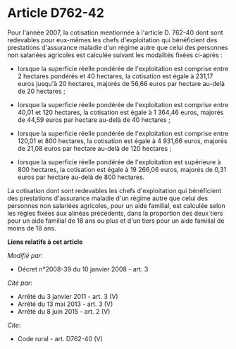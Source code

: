# Article D762-42

Pour l'année 2007, la cotisation mentionnée à l'article D. 762-40 dont sont redevables pour eux-mêmes les chefs
d'exploitation qui bénéficient des prestations d'assurance maladie d'un régime autre que celui des personnes non salariées
agricoles est calculée suivant les modalités fixées ci-après :

- lorsque la superficie réelle pondérée de l'exploitation est comprise entre 2 hectares pondérés et 40 hectares, la
cotisation est égale à 231,17 euros jusqu'à 20 hectares, majorés de 56,66 euros par hectare au-delà de 20 hectares ;

- lorsque la superficie réelle pondérée de l'exploitation est comprise entre 40,01 et 120 hectares, la cotisation est égale à
1 364,46 euros, majorés de 44,59 euros par hectare au-delà de 40 hectares ;

- lorsque la superficie réelle pondérée de l'exploitation est comprise entre 120,01 et 800 hectares, la cotisation est égale
à 4 931,66 euros, majorés de 21,08 euros par hectare au-delà de 120 hectares ;

- lorsque la superficie réelle pondérée de l'exploitation est supérieure à 800 hectares, la cotisation est égale à 19 266,06
euros, majorés de 0,31 euros par hectare au-delà de 800 hectares. 

La cotisation dont sont redevables les chefs d'exploitation qui bénéficient des prestations d'assurance maladie d'un régime
autre que celui des personnes non salariées agricoles, pour un aide familial, est calculée selon les règles fixées aux
alinéas précédents, dans la proportion des deux tiers pour un aide familial de 18 ans ou plus et d'un tiers pour un aide
familial de moins de 18 ans.

**Liens relatifs à cet article**

_Modifié par_:

  - Décret n°2008-39 du 10 janvier 2008 - art. 3

_Cité par_:

  - Arrêté du 3 janvier 2011 - art. 3 (V)
  - Arrêté du 13 mai 2013 - art. 3 (V)
  - Arrêté du 8 juin 2015 - art. 2 (V)

_Cite_:

  - Code rural - art. D762-40 (V)
